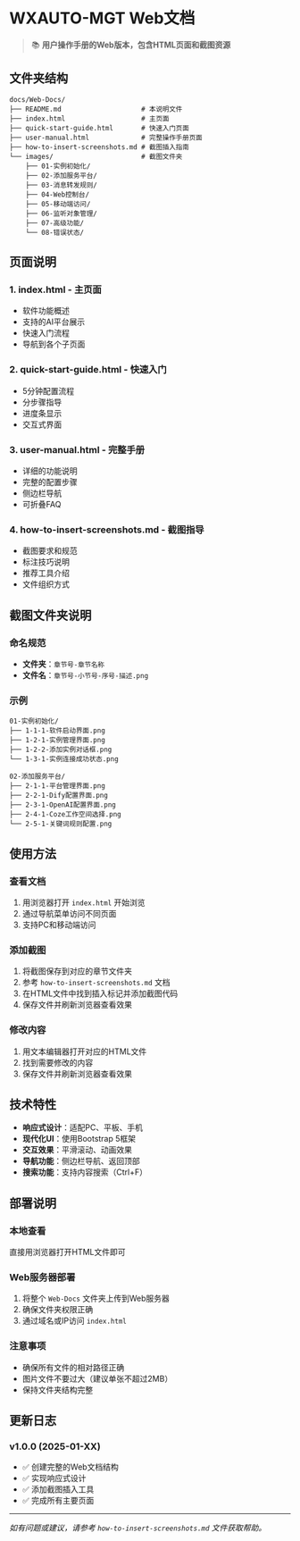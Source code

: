 # WXAUTO-MGT Web文档

> 📚 **用户操作手册的Web版本，包含HTML页面和截图资源**

## 文件夹结构

```
docs/Web-Docs/
├── README.md                    # 本说明文件
├── index.html                   # 主页面
├── quick-start-guide.html       # 快速入门页面
├── user-manual.html             # 完整操作手册页面
├── how-to-insert-screenshots.md # 截图插入指南
└── images/                      # 截图文件夹
    ├── 01-实例初始化/
    ├── 02-添加服务平台/
    ├── 03-消息转发规则/
    ├── 04-Web控制台/
    ├── 05-移动端访问/
    ├── 06-监听对象管理/
    ├── 07-高级功能/
    └── 08-错误状态/
```

## 页面说明

### 1. index.html - 主页面
- 软件功能概述
- 支持的AI平台展示
- 快速入门流程
- 导航到各个子页面

### 2. quick-start-guide.html - 快速入门
- 5分钟配置流程
- 分步骤指导
- 进度条显示
- 交互式界面

### 3. user-manual.html - 完整手册
- 详细的功能说明
- 完整的配置步骤
- 侧边栏导航
- 可折叠FAQ

### 4. how-to-insert-screenshots.md - 截图指导
- 截图要求和规范
- 标注技巧说明
- 推荐工具介绍
- 文件组织方式

## 截图文件夹说明

### 命名规范
- **文件夹**：`章节号-章节名称`
- **文件名**：`章节号-小节号-序号-描述.png`

### 示例
```
01-实例初始化/
├── 1-1-1-软件启动界面.png
├── 1-2-1-实例管理界面.png
├── 1-2-2-添加实例对话框.png
└── 1-3-1-实例连接成功状态.png

02-添加服务平台/
├── 2-1-1-平台管理界面.png
├── 2-2-1-Dify配置界面.png
├── 2-3-1-OpenAI配置界面.png
├── 2-4-1-Coze工作空间选择.png
└── 2-5-1-关键词规则配置.png
```

## 使用方法

### 查看文档
1. 用浏览器打开 `index.html` 开始浏览
2. 通过导航菜单访问不同页面
3. 支持PC和移动端访问

### 添加截图
1. 将截图保存到对应的章节文件夹
2. 参考 `how-to-insert-screenshots.md` 文档
3. 在HTML文件中找到插入标记并添加截图代码
4. 保存文件并刷新浏览器查看效果

### 修改内容
1. 用文本编辑器打开对应的HTML文件
2. 找到需要修改的内容
3. 保存文件并刷新浏览器查看效果

## 技术特性

- **响应式设计**：适配PC、平板、手机
- **现代化UI**：使用Bootstrap 5框架
- **交互效果**：平滑滚动、动画效果
- **导航功能**：侧边栏导航、返回顶部
- **搜索功能**：支持内容搜索（Ctrl+F）

## 部署说明

### 本地查看
直接用浏览器打开HTML文件即可

### Web服务器部署
1. 将整个 `Web-Docs` 文件夹上传到Web服务器
2. 确保文件夹权限正确
3. 通过域名或IP访问 `index.html`

### 注意事项
- 确保所有文件的相对路径正确
- 图片文件不要过大（建议单张不超过2MB）
- 保持文件夹结构完整

## 更新日志

### v1.0.0 (2025-01-XX)
- ✅ 创建完整的Web文档结构
- ✅ 实现响应式设计
- ✅ 添加截图插入工具
- ✅ 完成所有主要页面

---

*如有问题或建议，请参考 `how-to-insert-screenshots.md` 文件获取帮助。*
